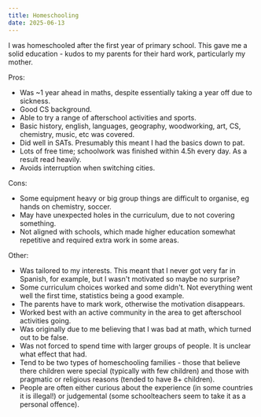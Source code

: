 ```yaml
---
title: Homeschooling
date: 2025-06-13
---
```


I was homeschooled after the first year of primary school.
This gave me a solid education - kudos to my parents for their hard work, particularly my mother.

Pros:

- Was ~1 year ahead in maths, despite essentially taking a year off due to sickness.
- Good CS background.
- Able to try a range of afterschool activities and sports.
- Basic history, english, languages, geography, woodworking, art, CS, chemistry, music, etc was covered.
- Did well in SATs. Presumably this meant I had the basics down to pat.
- Lots of free time; schoolwork was finished within 4.5h every day. As a result read heavily.
- Avoids interruption when switching cities.

Cons:

- Some equipment heavy or big group things are difficult to organise, eg hands on chemistry, soccer.
- May have unexpected holes in the curriculum, due to not covering something.
- Not aligned with schools, which made higher education somewhat repetitive and required extra work in some areas.

Other:

- Was tailored to my interests. This meant that I never got very far in Spanish, for example, but I wasn't motivated so maybe no surprise?
- Some curriculum choices worked and some didn't. Not everything went well the first time, statistics being a good example.
- The parents have to mark work, otherwise the motivation disappears.
- Worked best with an active community in the area to get afterschool activities going.
- Was originally due to me believing that I was bad at math, which turned out to be false.
- Was not forced to spend time with larger groups of people. It is unclear what effect that had.
- Tend to be two types of homeschooling families - those that believe there children were special (typically with few children) and those with pragmatic or religious reasons (tended to have 8+ children).
- People are often either curious about the experience (in some countries it is illegal!) or judgemental (some schoolteachers seem to take it as a personal offence).

